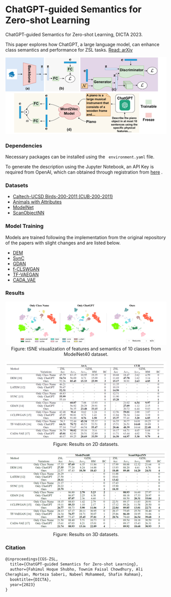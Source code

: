 # ChatGPT-guided Semantics for Zero-shot Learning
ChatGPT-guided Semantics for Zero-shot Learning, DICTA 2023.

This paper explores how ChatGPT, a large language model, can enhance class semantics and performance for ZSL tasks. [Read: arXiv](https://arxiv.org/abs/2310.11657)

<img src="images/arch.jpg">



### Dependencies

Necessary packages can be installed using the ``` environment.yaml``` file.

To generate the description using the Jupyter Notebook, an API Key is required from OpenAI, which can obtained through registration from [here](https://platform.openai.com/docs/api-reference/chat) .



### Datasets

- [Caltech-UCSD Birds-200-2011 (CUB-200-2011)](https://www.vision.caltech.edu/datasets/cub_200_2011/)
- [Animals with Attributes](https://cvml.ista.ac.at/AwA2/)
- [ModelNet](https://modelnet.cs.princeton.edu/)
- [ScanObjectNN](https://hkust-vgd.github.io/scanobjectnn/)



### Model Training

Models are trained following the implementation from the original repository of the papers with slight changes and are listed below.

- [DEM](https://github.com/lzrobots/DeepEmbeddingModel_ZSL)
- [SynC](https://github.com/pujols/Zero-shot-learning-journal)
- [GDAN](https://github.com/stevehuanghe/GDAN)
- [f-CLSWGAN](https://github.com/mkara44/f-clswgan_pytorch)
- [TF-VAEGAN](https://github.com/akshitac8/tfvaegan)
- [CADA_VAE](https://github.com/edgarschnfld/CADA-VAE-PyTorch)



### Results

<p align="center">
<img src="images/tsne_plot.png">
Figure: tSNE visualization of features and semantics of 10 classes from ModelNet40 dataset.
</p>

<p align="center">
<img src="images/2d_results.png">
Figure: Results on 2D datasets.
</p>

<p align="center">
<img src="images/3d_results.png">
Figure: Results on 3D datasets.
</p>


### Citation

```
@inproceedings{CGS-ZSL,
  title={ChatGPT-guided Semantics for Zero-shot Learning},
  author={Fahimul Hoque Shubho, Townim Faisal Chowdhury, Ali Cheraghian, Morteza Saberi, Nabeel Mohammed, Shafin Rahman},
  booktitle={DICTA},
  year={2023}
}
```

